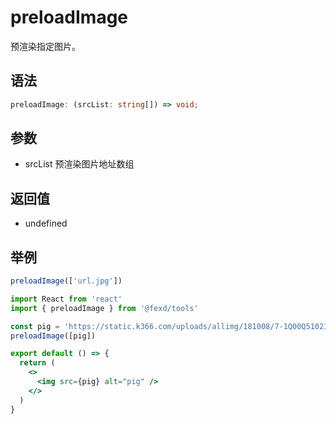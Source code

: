 # preloadImage

预渲染指定图片。

## 语法

```ts
preloadImage: (srcList: string[]) => void;
```

## 参数

- srcList 预渲染图片地址数组

## 返回值

- undefined

## 举例

```javascript
preloadImage(['url.jpg'])
```

```jsx
import React from 'react'
import { preloadImage } from '@fexd/tools'

const pig = 'https://static.k366.com/uploads/allimg/181008/7-1Q00Q51023331.jpg'
preloadImage([pig])

export default () => {
  return (
    <>
      <img src={pig} alt="pig" />
    </>
  )
}
```
